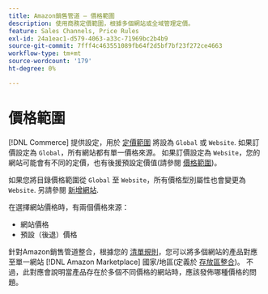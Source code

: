 ```yaml
---
title: Amazon銷售管道 — 價格範圍
description: 使用商務定價範圍，根據多個網站或全域管理定價。
feature: Sales Channels, Price Rules
exl-id: 24a1eac1-d579-4063-a33c-71969bc2b4b9
source-git-commit: 7fff4c463551089fb64f2d5bf7bf23f272ce4663
workflow-type: tm+mt
source-wordcount: '179'
ht-degree: 0%

---
```


# 價格範圍

[!DNL Commerce] 提供設定，用於 [定價範圍](https://experienceleague.adobe.com/docs/commerce-admin/config/catalog/catalog.html#price) 將設為 `Global` 或 `Website`. 如果訂價設定為 `Global`，所有網站都有單一價格來源。 如果訂價設定為 `Website`，您的網站可能會有不同的定價，也有後援預設定價值(請參閱 [價格範圍](https://experienceleague.adobe.com/docs/commerce-admin/catalog/products/pricing/catalog-price-scope.html))。

如果您將目錄價格範圍從 `Global` 至 `Website`，所有價格型別屬性也會變更為 `Website`. 另請參閱 [新增網站](https://experienceleague.adobe.com/docs/commerce-admin/stores-sales/site-store/stores.html#add-websites).

在選擇網站價格時，有兩個價格來源：

- 網站價格
- 預設（後退）價格

針對Amazon銷售管道整合，根據您的 [清單規則](./listing-rules.md)，您可以將多個網站的產品對應至單一網站 [!DNL Amazon Marketplace] 國家/地區(定義於 [存放區整合](./store-integration.md))。 不過，此對應會說明當產品存在於多個不同價格的網站時，應該發佈哪種價格的問題。

